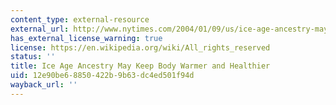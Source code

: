 ```yaml
---
content_type: external-resource
external_url: http://www.nytimes.com/2004/01/09/us/ice-age-ancestry-may-keep-body-warmer-and-healthier.html
has_external_license_warning: true
license: https://en.wikipedia.org/wiki/All_rights_reserved
status: ''
title: Ice Age Ancestry May Keep Body Warmer and Healthier
uid: 12e90be6-8850-422b-9b63-dc4ed501f94d
wayback_url: ''
---
```

